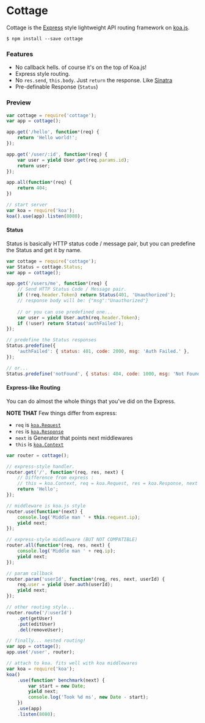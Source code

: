 # Cottage
Cottage is the [Express](http://expressjs.com) style lightweight API routing framework on [koa.js](https://github.com/koajs/koa).<br>

```
$ npm install --save cottage
```

### Features
- No callback hells. of course it's on the top of Koa.js!
- Express style routing.
- No `res.send`, `this.body`. Just `return` the response. Like [Sinatra](http://www.sinatrarb.com)
- Pre-definable Response (`Status`)

### Preview
```js
var cottage = require('cottage');
var app = cottage();

app.get('/hello', function*(req) {
    return 'Hello world!';
});

app.get('/user/:id', function*(req) {
    var user = yield User.get(req.params.id);
    return user;
});

app.all(function*(req) {
    return 404;
})

// start server
var koa = require('koa');
koa().use(app).listen(8080);
```

#### Status
Status is basically HTTP status code / message pair, but you can predefine the Status and get it by name.
```js
var cottage = require('cottage');
var Status = cottage.Status;
var app = cottage();

app.get('/users/me', function*(req) {
    // Send HTTP Status Code / Message pair.
    if (!req.header.Token) return Status(401, 'Unauthorized');
    // response body will be: {"msg":"Unauthorized"}
    
    // or you can use predefined one...
    var user = yield User.auth(req.header.Token);
    if (!user) return Status('authFailed');
});

// predefine the Status responses
Status.predefine({
    'authFailed': { status: 401, code: 2000, msg: 'Auth Failed.' },
});

// or...
Status.predefine('notFound', { status: 404, code: 1000, msg: 'Not Found' });
```

#### Express-like Routing
You can do almost the whole things that you've did on the Express.

**NOTE THAT** Few things differ from express:
- `req` is [`koa.Request`](http://koajs.com/#request)
- `res` is [`koa.Response`](http://koajs.com/#response)
- `next` is Generator that points next middlewares
- `this` is [`koa.Context`](http://koajs.com/#context)


```js
var router = cottage();

// express-style handler.
router.get('/', function*(req, res, next) {
    // Difference from express : 
    // this = koa.Context, req = koa.Request, res = koa.Response, next = Generator
    return 'Hello';
});

// middleware is koa.js style
router.use(function*(next) {
    console.log('Middle man ' + this.request.ip);
    yield next;
});

// express-style middleware (BUT NOT COMPATIBLE)
router.all(function*(req, res, next) {
    console.log('Middle man ' + req.ip);
    yield next;
});

// param callback
router.param('userId', function*(req, res, next, userId) {  
    req.user = yield User.auth(userId);
    yield next;
});

// other routing style...
router.route('/:userId')
    .get(getUser)
    .put(editUser)
    .del(removeUser);

// finally... nested routing!
var app = cottage();
app.use('/user', router);

// attach to koa. fits well with koa middlewares
var koa = require('koa');
koa()
    .use(function* benchmark(next) {
        var start = new Date;
        yield next;
        console.log('Took %d ms', new Date - start);
    })
    .use(app)
    .listen(8080);

```
